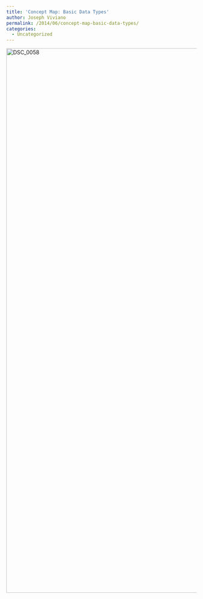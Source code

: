 ```yaml
---
title: 'Concept Map: Basic Data Types'
author: Joseph Viviano
permalink: /2014/06/concept-map-basic-data-types/
categories:
  - Uncategorized
---
```

[<img class="alignnone size-full wp-image-7680" alt="DSC_0058" src="http://files.software-carpentry.org/training-course/2014/06/DSC_0058.jpg" width="2560" height="1440" />][1]

 [1]: http://files.software-carpentry.org/training-course/2014/06/DSC_0058.jpg
